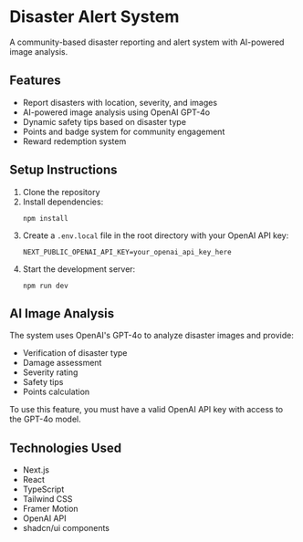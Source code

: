 # Disaster Alert System

A community-based disaster reporting and alert system with AI-powered image analysis.

## Features

- Report disasters with location, severity, and images
- AI-powered image analysis using OpenAI GPT-4o
- Dynamic safety tips based on disaster type
- Points and badge system for community engagement
- Reward redemption system

## Setup Instructions

1. Clone the repository
2. Install dependencies:
   ```
   npm install
   ```
3. Create a `.env.local` file in the root directory with your OpenAI API key:
   ```
   NEXT_PUBLIC_OPENAI_API_KEY=your_openai_api_key_here
   ```
4. Start the development server:
   ```
   npm run dev
   ```

## AI Image Analysis

The system uses OpenAI's GPT-4o to analyze disaster images and provide:

- Verification of disaster type
- Damage assessment
- Severity rating
- Safety tips
- Points calculation

To use this feature, you must have a valid OpenAI API key with access to the GPT-4o model.

## Technologies Used

- Next.js
- React
- TypeScript
- Tailwind CSS
- Framer Motion
- OpenAI API
- shadcn/ui components

